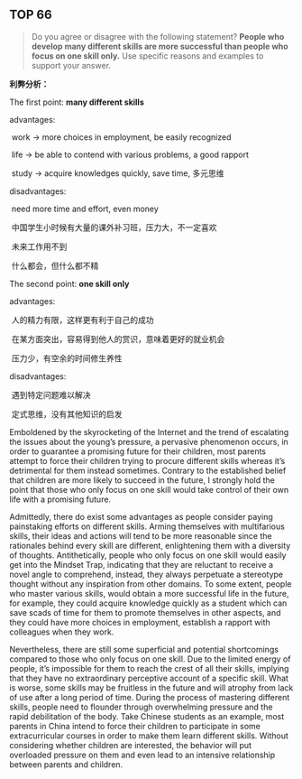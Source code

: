 ## TOP 66

> Do you agree or disagree with the following statement? **People who develop many different skills are more successful than people who focus on one skill only.** Use specific reasons and examples to support your answer.

**利弊分析：**

The first point: **many different skills**

advantages:

​	work -> more choices in employment, be easily recognized

​	life -> be able to contend with various problems, a good rapport

​	study -> acquire knowledges quickly, save time, 多元思维

disadvantages:

​	need more time and effort, even money

​	中国学生小时候有大量的课外补习班，压力大，不一定喜欢

​	未来工作用不到

​	什么都会，但什么都不精

The second point: **one skill only**

advantages:

​	人的精力有限，这样更有利于自己的成功

​	在某方面突出，容易得到他人的赏识，意味着更好的就业机会

​	压力少，有空余的时间修生养性

disadvantages:

​	遇到特定问题难以解决

​	定式思维，没有其他知识的启发



Emboldened by the skyrocketing of the Internet and the trend of escalating the issues about the young’s pressure, a pervasive phenomenon occurs, in order to guarantee a promising future for their children, most parents attempt to force their children trying to procure different skills whereas it’s detrimental for them instead sometimes. Contrary to the established belief that children are more likely to succeed in the future, I strongly hold the point that those who only focus on one skill would take control of their own life with a promising future.

Admittedly, there do exist some advantages as people consider paying painstaking efforts on different skills. Arming themselves with multifarious skills, their ideas and actions will tend to be more reasonable since the rationales behind every skill are different, enlightening them with a diversity of thoughts. Antithetically, people who only focus on one skill would easily get into the Mindset Trap, indicating that they are reluctant to receive a novel angle to comprehend, instead, they always perpetuate a stereotype thought without any inspiration from other domains. To some extent, people who master various skills, would obtain a more successful life in the future, for example, they could acquire knowledge quickly as a student which can save scads of time for them to promote themselves in other aspects, and they could have more choices in employment, establish a rapport with colleagues when they work.

Nevertheless, there are still some superficial and potential shortcomings compared to those who only focus on one skill. Due to the limited energy of people, it’s impossible for them to reach the crest of all their skills, implying that they have no extraordinary perceptive account of a specific skill. What is worse, some skills may be fruitless in the future and will atrophy from lack of use after a long period of time. During the process of mastering different skills, people need to flounder through overwhelming pressure and the rapid debilitation of the body. Take Chinese students as an example, most parents in China intend to force their children to participate in some extracurricular courses in order to make them learn different skills. Without considering whether children are interested, the behavior will put overloaded pressure on them and even lead to an intensive relationship between parents and children.






